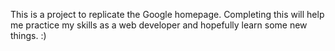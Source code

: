 This is a project to replicate the Google homepage. Completing this will help me practice my skills as a web developer and hopefully learn some new things. :)